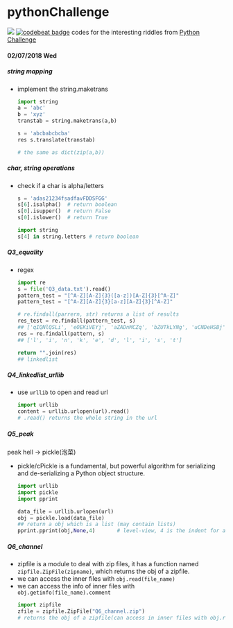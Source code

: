 # pythonChallenge
![](https://img.shields.io/badge/language-python-orange.svg)  [![codebeat badge](https://codebeat.co/badges/edeefa19-cf81-49c6-a99e-1098f53d3019)](https://codebeat.co/projects/github-com-kaiboliu-pythonchallenge-master)
codes for the interesting riddles from [Python Challenge](http://www.pythonchallenge.com)


#### 02/07/2018 Wed
##### string mapping
- implement the string.maketrans
    ```python
    import string
    a = 'abc'
    b = 'xyz'
    transtab = string.maketrans(a,b)
    
    s = 'abcbabcbcba'
    res s.translate(transtab)
    
    # the same as dict(zip(a,b))
    ```
##### char, string operations
- check if a char is alpha/letters
    ```python
    s = 'adas21234fsadfavFDDSFGG'
    s[6].isalpha()  # return boolean
    s[0].isupper()  # return False
    s[0].islower()  # return True
    
    import string
    s[4] in string.letters # return boolean
    ```
##### Q3_equality
- regex
    ```python
    import re
    s = file('Q3_data.txt').read()
    pattern_test = "[^A-Z][A-Z]{3}([a-z])[A-Z]{3}[^A-Z]"
    pattern_test = "[^A-Z][A-Z]{3}[a-z][A-Z]{3}[^A-Z]"
    
    # re.findall(parrern, str) returns a list of results
    res_test = re.findall(pattern_test, s)
    ## ['qIQNlQSLi', 'eOEKiVEYj', 'aZADnMCZq', 'bZUTkLYNg', 'uCNDeHSBj', 'kOIXdKBFh', 'dXJVlGZVm', 'gZAGiLQZx', 'vCJAsACFl', 'qKWGtIDCj']
    res = re.findall(pattern, s)
    ## ['l', 'i', 'n', 'k', 'e', 'd', 'l', 'i', 's', 't']
    
    return "".join(res)
    ## linkedlist
    ```
    
##### Q4_linkedlist_urllib
- use `urllib` to open and read url  
    ```python
    import urllib
    content = urllib.urlopen(url).read()
    # .read() returns the whole string in the url
    ```
##### Q5_peak
peak hell -> pickle(泡菜)
- pickle/cPickle is a fundamental, but powerful algorithm for serializing and de-serializing a Python object structure.
    ```python
    import urllib
    import pickle
    import pprint
    
    data_file = urllib.urlopen(url)
    obj = pickle.load(data_file)
    ## return a obj which is a list (may contain lists)
    pprint.pprint(obj,None,4)       # level-view, 4 is the indent for a new level
    ```
    
##### Q6_channel
- zipfile is a module to deal with zip files, it has a function named `zipfile.ZipFile(zipname)`, which returns the obj of a zipfile.
- we can access the inner files with `obj.read(file_name)`
- we can access the info of inner files with `obj.getinfo(file_name).comment`
    ```python
    import zipfile
    zfile = zipfile.ZipFile("Q6_channel.zip")
    # returns the obj of a zipfile(can access in inner files with obj.read(file_name))
    ```
    
